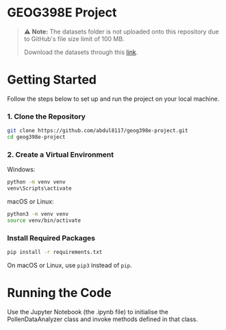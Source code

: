# GEOG398E Project

> ⚠️ **Note:** The datasets folder is not uploaded onto this repository due to GitHub's file size limit of 100 MB.
> 
> Download the datasets through this [link](https://drive.google.com/drive/folders/1g7zUb9xDMP870bw_ZHhOE8FMozYhIDdV?usp=sharing).

# Getting Started
Follow the steps below to set up and run the project on your local machine.

### 1. Clone the Repository

```bash
git clone https://github.com/abdul8117/geog398e-project.git
cd geog398e-project
```

### 2. Create a Virtual Environment
Windows:
```bash
python -m venv venv
venv\Scripts\activate
```

macOS or Linux:
```bash
python3 -m venv venv
source venv/bin/activate
```

### Install Required Packages
```bash
pip install -r requirements.txt
```
On macOS or Linux, use ``pip3`` instead of ``pip``.

# Running the Code
Use the Jupyter Notebook (the .ipynb file) to initialise the PollenDataAnalyzer class and invoke methods defined in that class.
